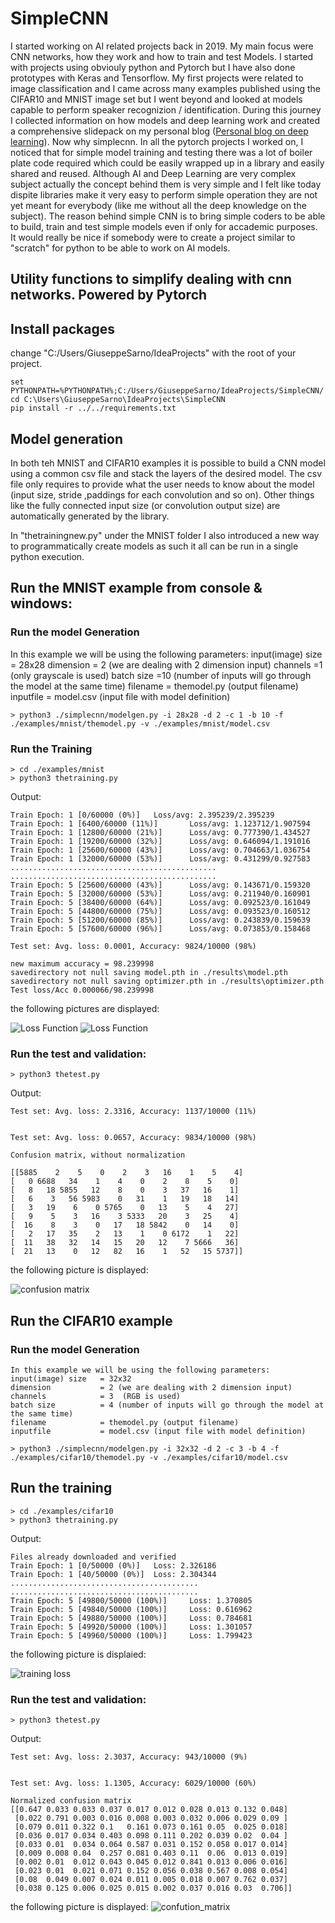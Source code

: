# SimpleCNN

I started working on AI related projects back in 2019. My main focus were CNN networks, how they work and how to train and test Models. I started with projects using obviouly python and Pytorch but I have also done prototypes with Keras and Tensorflow.
My first projects were related to image classification and I came across many examples published using the CIFAR10 and MNIST image set but I went beyond and looked at models capable to perform speaker recognizion / identification.
During this journey I collected information on how models and deep learning work and created a comprehensive slidepack on my personal blog ([Personal blog on deep learning](https://sites.google.com/site/gsarnotechboard/Downhome/deep-learning)).
Now why simplecnn. In all the pytorch projects I worked on, I noticed that for simple model training and testing there was a lot of boiler plate code required which could be easily wrapped up in a library and easily shared and reused. Although AI and Deep Learning are very complex subject actually the concept behind them is very simple and I felt like today dispite libraries make it very easy to perform simple operation they are not yet meant for everybody (like me without all the deep knowledge on the subject).
The reason behind simple CNN is to bring simple coders to be able to build, train and test simple models even if only for accademic purposes. 
It would really be nice if somebody were to create a project similar to "scratch" for python to be able to work on AI models.


## Utility functions to simplify dealing with cnn networks. Powered by Pytorch

## Install packages
change "C:/Users/GiuseppeSarno/IdeaProjects" with the root of your project.

```
set PYTHONPATH=%PYTHONPATH%;C:/Users/GiuseppeSarno/IdeaProjects/SimpleCNN/
cd C:\Users\GiuseppeSarno\IdeaProjects\SimpleCNN
pip install -r ../../requirements.txt
```

## Model generation
In both teh MNIST and CIFAR10 examples it is possible to build a CNN model using a common csv file 
and stack the layers of the desired model. The csv file only requires to provide what the user needs to know about the model 
(input size, stride ,paddings for each convolution and so on). Other things like the fully connected input size (or convolution output size) are automatically generated by the library. 

In "thetrainingnew.py" under the MNIST folder I also introduced a new way to programmatically create models as such it all can be run in a single python execution.

## Run the MNIST example from console & windows:

### Run the model Generation

In this example we will be using the following parameters:
input(image) size   = 28x28
dimension           = 2 (we are dealing with 2 dimension input)
channels            =1  (only grayscale is used)
batch size          =10 (number of inputs will go through the model at the same time) 
filename            = themodel.py (output filename)
inputfile           = model.csv (input file with model definition)

```
> python3 ./simplecnn/modelgen.py -i 28x28 -d 2 -c 1 -b 10 -f ./examples/mnist/themodel.py -v ./examples/mnist/model.csv
```

### Run the Training
```
> cd ./examples/mnist
> python3 thetraining.py
```
Output:
```
Train Epoch: 1 [0/60000 (0%)]   Loss/avg: 2.395239/2.395239
Train Epoch: 1 [6400/60000 (11%)]       Loss/avg: 1.123712/1.907594
Train Epoch: 1 [12800/60000 (21%)]      Loss/avg: 0.777390/1.434527
Train Epoch: 1 [19200/60000 (32%)]      Loss/avg: 0.646094/1.191016
Train Epoch: 1 [25600/60000 (43%)]      Loss/avg: 0.704663/1.036754
Train Epoch: 1 [32000/60000 (53%)]      Loss/avg: 0.431299/0.927583
..............................................
..............................................
Train Epoch: 5 [25600/60000 (43%)]      Loss/avg: 0.143671/0.159320
Train Epoch: 5 [32000/60000 (53%)]      Loss/avg: 0.211940/0.160901
Train Epoch: 5 [38400/60000 (64%)]      Loss/avg: 0.092523/0.161049
Train Epoch: 5 [44800/60000 (75%)]      Loss/avg: 0.093523/0.160512
Train Epoch: 5 [51200/60000 (85%)]      Loss/avg: 0.243839/0.159639
Train Epoch: 5 [57600/60000 (96%)]      Loss/avg: 0.073853/0.158468

Test set: Avg. loss: 0.0001, Accuracy: 9824/10000 (98%)

new maximum accuracy = 98.239998
savedirectory not null saving model.pth in ./results\model.pth
savedirectory not null saving optimizer.pth in ./results\optimizer.pth
Test loss/Acc 0.000066/98.239998
```
the following pictures are displayed:


![Loss Function](https://github.com/giusarno/SimpleCNN/blob/master/examples/mnist/loss.png)
![Loss Function](https://github.com/giusarno/SimpleCNN/blob/master/examples/mnist/accuracy.png)
### Run the test and validation:

`> python3 thetest.py`

Output:
```
Test set: Avg. loss: 2.3316, Accuracy: 1137/10000 (11%)


Test set: Avg. loss: 0.0657, Accuracy: 9834/10000 (98%)

Confusion matrix, without normalization

[[5885    2    5    0    2    3   16    1    5    4]
[   0 6688   34    1    4    0    2    8    5    0]
[   8   18 5855   12    8    0    3   37   16    1]
[   6    3   56 5983    0   31    1   19   18   14]
[   3   19    6    0 5765    0   13    5    4   27]
[   9    5    3   16    3 5333   20    3   25    4]
[  16    8    3    0   17   18 5842    0   14    0]
[   2   17   35    2   13    1    0 6172    1   22]
[  11   38   32   14   15   20   12    7 5666   36]
[  21   13    0   12   82   16    1   52   15 5737]]

```
the following picture is displayed:

![confusion matrix](https://github.com/giusarno/SimpleCNN/blob/master/examples/mnist/conf_matrix.png)


## Run the CIFAR10 example

### Run the model Generation
```
In this example we will be using the following parameters:
input(image) size   = 32x32
dimension           = 2 (we are dealing with 2 dimension input)
channels            = 3  (RGB is used)
batch size          = 4 (number of inputs will go through the model at the same time)
filename            = themodel.py (output filename)
inputfile           = model.csv (input file with model definition)
```

`> python3 ./simplecnn/modelgen.py -i 32x32 -d 2 -c 3 -b 4 -f ./examples/cifar10/themodel.py -v ./examples/cifar10/model.csv`

## Run the training

```
> cd ./examples/cifar10
> python3 thetraining.py
```
Output:
```
Files already downloaded and verified
Train Epoch: 1 [0/50000 (0%)]   Loss: 2.326186
Train Epoch: 1 [40/50000 (0%)]  Loss: 2.304344
..........................................
..........................................
Train Epoch: 5 [49800/50000 (100%)]     Loss: 1.370805
Train Epoch: 5 [49840/50000 (100%)]     Loss: 0.616962
Train Epoch: 5 [49880/50000 (100%)]     Loss: 0.784681
Train Epoch: 5 [49920/50000 (100%)]     Loss: 1.301057
Train Epoch: 5 [49960/50000 (100%)]     Loss: 1.799423
```

the following picture is displaied:

![training loss](examples/cifar10/loss.png)


### Run the test and validation:

`> python3 thetest.py`

Output:
```
Test set: Avg. loss: 2.3037, Accuracy: 943/10000 (9%)


Test set: Avg. loss: 1.1305, Accuracy: 6029/10000 (60%)

Normalized confusion matrix
[[0.647 0.033 0.033 0.037 0.017 0.012 0.028 0.013 0.132 0.048]
 [0.022 0.791 0.003 0.016 0.008 0.003 0.032 0.006 0.029 0.09 ]
 [0.079 0.011 0.322 0.1   0.161 0.073 0.161 0.05  0.025 0.018]
 [0.036 0.017 0.034 0.403 0.098 0.111 0.202 0.039 0.02  0.04 ]
 [0.033 0.01  0.034 0.064 0.587 0.031 0.152 0.058 0.017 0.014]
 [0.009 0.008 0.04  0.257 0.081 0.403 0.11  0.06  0.013 0.019]
 [0.002 0.01  0.012 0.043 0.045 0.012 0.841 0.013 0.006 0.016]
 [0.023 0.01  0.021 0.071 0.152 0.056 0.038 0.567 0.008 0.054]
 [0.08  0.049 0.007 0.024 0.011 0.005 0.018 0.007 0.762 0.037]
 [0.038 0.125 0.006 0.025 0.015 0.002 0.037 0.016 0.03  0.706]]
```
the following picture is displayed:
![confution_matrix](./examples/cifar10/conf_matrix.png)
